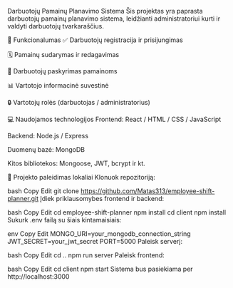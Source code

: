 Darbuotojų Pamainų Planavimo Sistema
Šis projektas yra paprasta darbuotojų pamainų planavimo sistema, leidžianti administratoriui kurti ir valdyti darbuotojų tvarkaraščius.

🔧 Funkcionalumas
✅ Darbuotojų registracija ir prisijungimas

🗓️ Pamainų sudarymas ir redagavimas

👥 Darbuotojų paskyrimas pamainoms

📊 Vartotojo informacinė suvestinė

🔒 Vartotojų rolės (darbuotojas / administratorius)

💻 Naudojamos technologijos
Frontend: React / HTML / CSS / JavaScript

Backend: Node.js / Express

Duomenų bazė: MongoDB

Kitos bibliotekos: Mongoose, JWT, bcrypt ir kt.

🚀 Projekto paleidimas lokaliai
Klonuok repozitoriją:

bash
Copy
Edit
git clone https://github.com/Matas313/employee-shift-planner.git
Įdiek priklausomybes frontend ir backend:

bash
Copy
Edit
cd employee-shift-planner
npm install
cd client
npm install
Sukurk .env failą su šiais kintamaisiais:

env
Copy
Edit
MONGO_URI=your_mongodb_connection_string
JWT_SECRET=your_jwt_secret
PORT=5000
Paleisk serverį:

bash
Copy
Edit
cd ..
npm run server
Paleisk frontend:

bash
Copy
Edit
cd client
npm start
Sistema bus pasiekiama per http://localhost:3000
